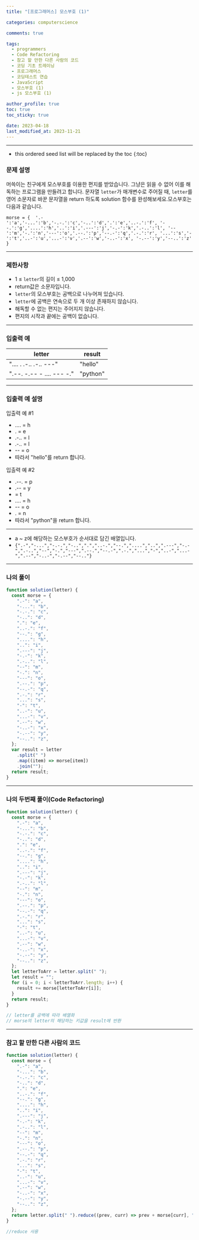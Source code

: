 ```yaml
---
title: "[프로그래머스] 모스부호 (1)"

categories: computerscience

comments: true

tags:
  - programmers
  - Code Refactoring
  - 참고 할 만한 다른 사람의 코드
  - 코딩 기초 트레이닝
  - 프로그래머스
  - 코딩테스트 연습
  - JavaScript
  - 모스부호 (1)
  - js 모스부호 (1)

author_profile: true
toc: true
toc_sticky: true

date: 2023-04-18
last_modified_at: 2023-11-21
---
```


---

<!-- prettier-ignore -->
* this ordered seed list will be replaced by the toc 
{:toc}

### 문제 설명

머쓱이는 친구에게 모스부호를 이용한 편지를 받았습니다. 그냥은 읽을 수 없어 이를 해독하는 프로그램을 만들려고 합니다. 문자열 `letter`가 매개변수로 주어질 때, `letter`를 영어 소문자로 바꾼 문자열을 return 하도록 solution 함수를 완성해보세요.모스부호는 다음과 같습니다.

`morse = { 
    '.-':'a','-...':'b','-.-.':'c','-..':'d','.':'e','..-.':'f',
    '--.':'g','....':'h','..':'i','.---':'j','-.-':'k','.-..':'l',
    '--':'m','-.':'n','---':'o','.--.':'p','--.-':'q','.-.':'r',
    '...':'s','-':'t','..-':'u','...-':'v','.--':'w','-..-':'x',
    '-.--':'y','--..':'z'
}`

---

### 제한사항

- 1 ≤ `letter`의 길이 ≤ 1,000
- return값은 소문자입니다.
- `letter`의 모스부호는 공백으로 나누어져 있습니다.
- `letter`에 공백은 연속으로 두 개 이상 존재하지 않습니다.
- 해독할 수 없는 편지는 주어지지 않습니다.
- 편지의 시작과 끝에는 공백이 없습니다.

---

### 입출력 예

| letter                    | result   |
| ------------------------- | -------- |
| ".... . .-.. .-.. ---"    | "hello"  |
| ".--. -.-- - .... --- -." | "python" |

---

### 입출력 예 설명

입출력 예 #1

- .... = h
- . = e
- .-.. = l
- .-.. = l
- -- = o
- 따라서 "hello"를 return 합니다.

입출력 예 #2

- .--. = p
- .-- = y
- = t
- .... = h
- -- = o
- . = n
- 따라서 "python"을 return 합니다.

---

- a ~ z에 해당하는 모스부호가 순서대로 담긴 배열입니다.
- `{".-","-...","-.-.","-..",".","..-.","--.","....","..",".---","-.-",".-..","--","-.","---",".--.","--.-",".-.","...","-","..-","...-",".--","-..-","-.--","--.."}`

---

### 나의 풀이

```jsx
function solution(letter) {
  const morse = {
    ".-": "a",
    "-...": "b",
    "-.-.": "c",
    "-..": "d",
    ".": "e",
    "..-.": "f",
    "--.": "g",
    "....": "h",
    "..": "i",
    ".---": "j",
    "-.-": "k",
    ".-..": "l",
    "--": "m",
    "-.": "n",
    "---": "o",
    ".--.": "p",
    "--.-": "q",
    ".-.": "r",
    "...": "s",
    "-": "t",
    "..-": "u",
    "...-": "v",
    ".--": "w",
    "-..-": "x",
    "-.--": "y",
    "--..": "z",
  };
  var result = letter
    .split(" ")
    .map((item) => morse[item])
    .join("");
  return result;
}
```

---

### 나의 두번째 풀이(Code Refactoring)

```jsx
function solution(letter) {
  const morse = {
    ".-": "a",
    "-...": "b",
    "-.-.": "c",
    "-..": "d",
    ".": "e",
    "..-.": "f",
    "--.": "g",
    "....": "h",
    "..": "i",
    ".---": "j",
    "-.-": "k",
    ".-..": "l",
    "--": "m",
    "-.": "n",
    "---": "o",
    ".--.": "p",
    "--.-": "q",
    ".-.": "r",
    "...": "s",
    "-": "t",
    "..-": "u",
    "...-": "v",
    ".--": "w",
    "-..-": "x",
    "-.--": "y",
    "--..": "z",
  };
  let letterToArr = letter.split(" ");
  let result = "";
  for (i = 0; i < letterToArr.length; i++) {
    result += morse[letterToArr[i]];
  }
  return result;
}

// letter를 공백에 따라 배열화
// morse의 letter의 해당하는 키값을 result에 반환
```

---

### 참고 할 만한 다른 사람의 코드

```jsx
function solution(letter) {
  const morse = {
    ".-": "a",
    "-...": "b",
    "-.-.": "c",
    "-..": "d",
    ".": "e",
    "..-.": "f",
    "--.": "g",
    "....": "h",
    "..": "i",
    ".---": "j",
    "-.-": "k",
    ".-..": "l",
    "--": "m",
    "-.": "n",
    "---": "o",
    ".--.": "p",
    "--.-": "q",
    ".-.": "r",
    "...": "s",
    "-": "t",
    "..-": "u",
    "...-": "v",
    ".--": "w",
    "-..-": "x",
    "-.--": "y",
    "--..": "z",
  };
  return letter.split(" ").reduce((prev, curr) => prev + morse[curr], "");
}

//reduce 사용
```
